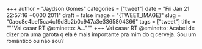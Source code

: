 
+++
author = "Jaydson Gomes"
categories = ["tweet"]
date = "Fri Jan 21 22:57:16 +0000 2011"
draft = false
image = "{TWEET_IMAGE}"
slug = "0aec8e4bef5ca4cf9d3b2b0c947a3e3365804366"
tags = ["tweet"]
title = """Vai casar RT @eminetto: A..."""
+++
Vai casar RT @eminetto: Acabei de dizer pra uma garota q ela é mais importante pra mim do q cerveja. Sou um romântico ou não sou?
